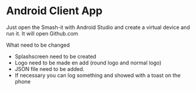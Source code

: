# Android Client App

Just open the Smash-it with Android Studio and create a virtual device and run it.
It will open Github.com

What need to be changed

* Splashscreen need to be created
* Logo need to be made en add (round logo and normal logo)
* JSON file need to be added.
* If necessary you can log something and showed with a toast on the phone 
